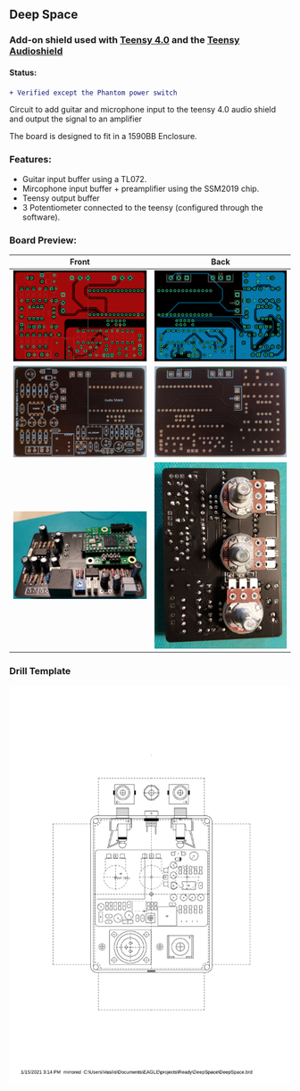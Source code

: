 ## Deep Space

### Add-on shield used with [Teensy 4.0](https://www.pjrc.com/store/teensy40.html) and the [Teensy Audioshield](https://www.pjrc.com/store/teensy3_audio.html)

#### Status:
```diff
+ Verified except the Phantom power switch
```

Circuit to add guitar and microphone input to the teensy 4.0 audio shield and output the signal to an amplifier 

The board is designed to fit in a 1590BB Enclosure.

### Features:

- Guitar input buffer using a TL072.
- Mircophone input buffer + preamplifier using the SSM2019 chip.
- Teensy output buffer
- 3 Potentiometer connected to the teensy (configured through the software).


### Board Preview: 

Front             |  Back
:-------------------------:|:-------------------------:
<img src="Photos/DeepSpace_Front.png?raw=true">  |  <img src="Photos/DeepSpace_Back.png?raw=true">
<img src="Photos/Deep_space_picf.jpg?raw=true">  |  <img src="Photos/Deep_space_picb.jpg?raw=true">
<img src="Photos/DeepSpaceAssembledFront.jpg?raw=true">  |  <img src="Photos/DeepSpaceAssembledBack.jpg?raw=true">

### Drill Template 

<img src="Photos/DeepSpace_Drill.pdf?raw=true">